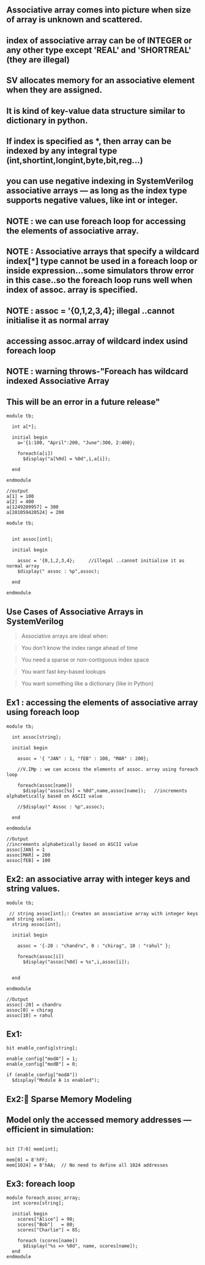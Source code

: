 ## Associative array comes into picture when size of array is **unknown and scattered.**
## index of associative array can be of INTEGER or any other type except 'REAL' and 'SHORTREAL' (they are illegal)
## SV allocates memory for an associative element when they are assigned.
## It is kind of key-value data structure similar to dictionary in python.
## If index is specified as *, then array can be indexed by any integral type (int,shortint,longint,byte,bit,reg...)
## you can use negative indexing in SystemVerilog associative arrays — as long as the index type supports negative values, like int or integer.
## NOTE : we can use foreach loop for accessing the elements of associative array.
## NOTE : Associative arrays that specify a wildcard index[*] type cannot be used in a foreach loop or inside expression...some simulators throw error in this case..so the foreach loop runs well when index of assoc. array is specified.
## NOTE : assoc = '{0,1,2,3,4};     illegal ..cannot initialise it as normal array

## accessing assoc.array of wildcard index usind foreach loop
## NOTE : warning throws-"Foreach has wildcard indexed Associative Array
  ## This will be an error in a future release"
```
module tb;
  
  int a[*];
  
  initial begin
    a='{1:100, "April":200, "June":300, 2:400};
    
    foreach(a[i])
      $display("a[%0d] = %0d",i,a[i]);
    
  end
  
endmodule

//output
a[1] = 100
a[2] = 400
a[1249209957] = 300
a[281059420524] = 200
```
```
module tb;
  

  int assoc[int];
  
  initial begin
    
    assoc = '{0,1,2,3,4};     //illegal ..cannot initialise it as normal array
    $display(" assoc : %p",assoc);

  end
  
endmodule
```

## Use Cases of Associative Arrays in SystemVerilog
> Associative arrays are ideal when:

> You don’t know the index range ahead of time

> You need a sparse or non-contiguous index space

> You want fast key-based lookups

> You want something like a dictionary (like in Python)

## Ex1 : accessing the elements of associative array using foreach loop
```
module tb;
  
  int assoc[string];
  
  initial begin
    
    assoc = '{ "JAN" : 1, "fEB" : 100, "MAR" : 200};
    
    //V.IMp : we can access the elements of assoc. array using foreach loop
    
    foreach(assoc[name])
      $display("assoc[%s] = %0d",name,assoc[name]);   //increments alphabetically based on ASCII value
    
    //$display(" Assoc : %p",assoc);
    
  end
  
endmodule

//Output
//increments alphabetically based on ASCII value
assoc[JAN] = 1
assoc[MAR] = 200
assoc[fEB] = 100
```
## Ex2: an associative array with integer keys and string values.
```
module tb;
  
 // string assoc[int];: Creates an associative array with integer keys and string values.
  string assoc[int];
  
  initial begin
    
    assoc = '{-20 : "chandru", 0 : "chirag", 10 : "rahul" };
    
    foreach(assoc[i])
      $display("assoc[%0d] = %s",i,assoc[i]);   
    
    
  end
  
endmodule

//Output
assoc[-20] = chandru
assoc[0] = chirag
assoc[10] = rahul
```

## Ex1:
```
bit enable_config[string];

enable_config["modA"] = 1;
enable_config["modB"] = 0;

if (enable_config["modA"])
  $display("Module A is enabled");
```

## Ex2:🧱 Sparse Memory Modeling
## Model only the accessed memory addresses — efficient in simulation:
```

bit [7:0] mem[int];

mem[0] = 8'hFF;
mem[1024] = 8'hAA;  // No need to define all 1024 addresses
```

## Ex3: foreach loop
```
module foreach_assoc_array;
  int scores[string];

  initial begin
    scores["Alice"] = 90;
    scores["Bob"]   = 80;
    scores["Charlie"] = 85;

    foreach (scores[name])
      $display("%s => %0d", name, scores[name]);
  end
endmodule
```
